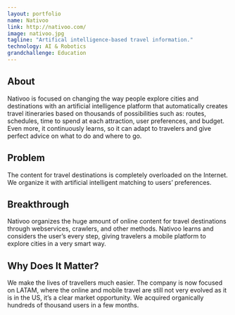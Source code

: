 ```yaml
---
layout: portfolio
name: Nativoo
link: http://nativoo.com/
image: nativoo.jpg
tagline: "Artifical intelligence-based travel information."
technology: AI & Robotics
grandchallenge: Education
---
```

## About

Nativoo is focused on changing the way people explore cities and destinations with an artificial intelligence platform that automatically creates travel itineraries based on thousands of possibilities such as: routes, schedules, time to spend at each attraction, user preferences, and budget. Even more, it continuously learns, so it can adapt to travelers and give perfect advice on what to do and where to go.

## Problem

The content for travel destinations is completely overloaded on the Internet. We organize it with artificial intelligent matching to users’ preferences.

## Breakthrough

Nativoo organizes the huge amount of online content for travel destinations through webservices, crawlers, and other methods. Nativoo learns and considers the user’s every step, giving travelers a mobile platform to explore cities in a very smart way.

## Why Does It Matter?

We make the lives of travellers much easier. The company is now focused on LATAM, where the online and mobile travel are still not very evolved as it is in the US, it’s a clear market opportunity. We acquired organically hundreds of thousand users in a few months.